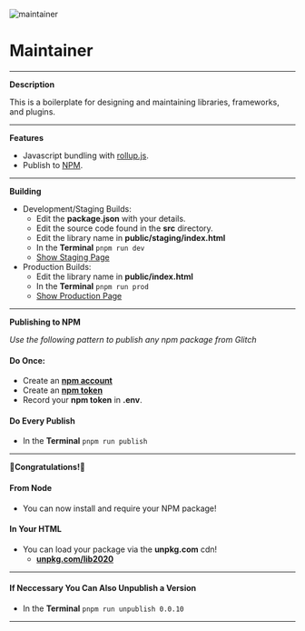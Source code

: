 ![maintainer](https://cdn.glitch.com/4e53cd53-db7a-4126-950a-47ec03902b02%2Fhacker.png?v=1591365090437)

# Maintainer
____
**Description**

This is a boilerplate for designing and maintaining libraries, frameworks, and plugins.
____

**Features**

- Javascript bundling with <a href="https://rollupjs.org/guide/en/" rel="noopener noreferrer">rollup.js</a>.
- Publish to <a href="https://docs.npmjs.com/cli/publish" rel="noopener noreferrer">NPM</a>.


___

**Building**

- Development/Staging Builds:
  - Edit the **package.json** with your details.
  - Edit the source code found in the **src** directory.
  - Edit the library name in **public/staging/index.html**
  - In the **Terminal** ```pnpm run dev```
  - <a href="https://maintainer.glitch.me/staging/" rel="noopener noreferrer">Show Staging Page</a>
- Production Builds:
  - Edit the library name in **public/index.html**
  - In the **Terminal** ```pnpm run prod```
  - <a href="https://maintainer.glitch.me" rel="noopener noreferrer">Show Production Page</a>


___

**Publishing to NPM**

*Use the following pattern to publish any npm package from Glitch*

#### Do Once:

- Create an <a href="https://www.npmjs.com/" rel="noopener noreferrer ">**npm account**</a>
- Create an <a href="https://docs.npmjs.com/creating-and-viewing-authentication-tokens" rel="noopener noreferrer ">**npm token**</a>
- Record your **npm token** in **.env**.

#### Do Every Publish
- In the **Terminal** ```pnpm run publish```

___

**🎉Congratulations!🎉**

#### From Node
- You can now install and require your NPM package!

#### In Your HTML
- You can load your package via the **unpkg.com** cdn!
  - <a href="unpkg.com/lib2020" rel="noopener noreferrer ">**unpkg.com/lib2020**</a>
  
___


#### If Neccessary You Can Also Unpublish a Version
- In the **Terminal** ```pnpm run unpublish 0.0.10```

___


